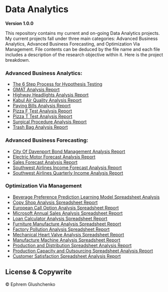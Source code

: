 # Data Analytics

**Version 1.0.0**

This repository contains my current and on-going Data Analytics projects. My current projects fall under three main categories: Advanced Business Analytics, Advanced Business Forecasting, and Optimization Via Management. File contents can be deduced by the file name and each file includes a description of the research objective within it. Here is the project breakdown. 


### Advanced Business Analytics:

- [The 6 Step Process for Hypothesis Testing](https://github.com/ephremglu/Data-Analytics/blob/main/Hypothesis%20Testing%20Process.pdf)
- [GMAT Analysis Report](https://github.com/ephremglu/Data-Analytics/blob/main/GMAT%20Analysis%20Report.pdf)
- [Highway Headlights Analysis Report](https://github.com/ephremglu/Data-Analytics/blob/main/Headlights%20Analysis%20Report.pdf)
- [Kabul Air Quality Analysis Report](https://github.com/ephremglu/Data-Analytics/blob/main/Kabul%20Air%20Quality%20Analysis%20Report.pdf)
- [Paying Bills Analysis Report](https://github.com/ephremglu/Data-Analytics/blob/main/Paying%20Bills%20Analysis%20Report.pdf)
- [Pizza F Test Analysis Report](https://github.com/ephremglu/Data-Analytics/blob/main/Pizza%20F%20Test%20Analysis%20Report.pdf)
- [Pizza T Test Analysis Report](https://github.com/ephremglu/Data-Analytics/blob/main/Pizza%20T%20test%20Analysis%20Report.pdf)
- [Surgical Procedure Analysis Report](https://github.com/ephremglu/Data-Analytics/blob/main/Surgical%20Procedure%20Analysis%20Report.pdf)
- [Trash Bag Analysis Report](https://github.com/ephremglu/Data-Analytics/blob/main/Trash%20Bag%20Analysis%20Report.pdf)


### Advanced Business Forecasting:

- [City Of Davenport Bond Management Analysis Report](https://github.com/ephremglu/Data-Analytics/blob/main/City%20of%20Davenport%20Bond%20Management%20Analysis%20Report.pdf)
- [Electric Motor Forecast Analysis Report](https://github.com/ephremglu/Data-Analytics/blob/main/Electric%20Motor%20Forecast%20Analysis%20Report.pdf)
- [Sales Forecast Analysis Report](https://github.com/ephremglu/Data-Analytics/blob/main/Sales%20Forecast%20Analysis%20Report.pdf)
- [Southwest Airlines Income Forecast Analysis Report](https://github.com/ephremglu/Data-Analytics/blob/main/Southwest%20Airlines%20Income%20Forecast%20Analysis%20Report.pdf)
- [Southwest Airlines Quarterly Income Analysis Report](https://github.com/ephremglu/Data-Analytics/blob/main/Southwest%20Airlines%20Quarterly%20Income%20Analysis%20Report.pdf)


### Optimization Via Management

- [Beverage Preference Prediction Learning Model Spreadsheet Analysis](https://github.com/ephremglu/Data-Analytics/blob/main/Beverage%20Preference%20Prediction%20Learning%20Model%20Spreadsheet%20Analysis.xlsx)
- [Copy Shop Analysis Spreadsheet Report](https://github.com/ephremglu/Data-Analytics/blob/main/Copy%20Shop%20Analysis%20Spreadsheet%20Report.xlsx)
- [European Call Option Analysis Spreadsheet Report](https://github.com/ephremglu/Data-Analytics/blob/main/European%20Call%20Option%20Analysis%20Spreadsheet%20Report.xlsx)
- [Microsoft Annual Sales Analysis Spreadsheet Report](https://github.com/ephremglu/Data-Analytics/blob/main/Microsoft%20Annual%20Sales%20Analysis%20Spreadsheet%20Report.xlsx)
- [Loan Calculator Analysis Spreadsheet Report](https://github.com/ephremglu/Data-Analytics/blob/main/Loan%20Calculator%20Analysis%20Spreadsheet%20Report.xlsx)
- [Furniture Manufacture Analysis Spreadsheet Report](https://github.com/ephremglu/Data-Analytics/blob/main/Furniture%20Manufacture%20Analysis%20Spreadsheet%20Report.xlsx)
- [Factory Pollution Analysis Spreadsheet Report](https://github.com/ephremglu/Data-Analytics/blob/main/Factory%20Pollution%20Analysis%20Spreadsheet%20Report.xlsx)
- [Mechanical Heart Valve Analysis Spreadsheet Report](https://github.com/ephremglu/Data-Analytics/blob/main/Mechanical%20Heart%20Valve%20Analysis%20Spreadsheet%20Report.xlsx)
- [Manufacture Machine Analysis Spreadsheet Report](https://github.com/ephremglu/Data-Analytics/blob/main/Manufacture%20Machine%20Analysis%20Spreadsheet%20Report.xlsx)
- [Production and Distribution Spreadsheet Analysis Report](https://github.com/ephremglu/Data-Analytics/blob/main/Production%20and%20Distribution%20Spreadsheet%20Analysis%20Report.xlsx)
- [Production Capacity and Outsourcing Spreadsheet Analysis Report](https://github.com/ephremglu/Data-Analytics/blob/main/Production%20Capacity%20and%20Outsourcing%20Spreadsheet%20Analysis%20Report.xlsx)
- [Customer Satisfaction Spreadsheet Analysis Report](https://github.com/ephremglu/Data-Analytics/blob/main/Customer%20Satisfaction%20Spreadsheet%20Analysis%20Report.xlsx)

## License & Copywrite

© Ephrem Glushchenko
